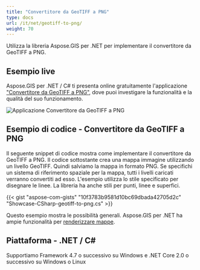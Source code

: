 ```yaml
---
title: "Convertitore da GeoTIFF a PNG"
type: docs
url: /it/net/geotiff-to-png/
weight: 70
---
```


Utilizza la libreria Aspose.GIS per .NET per implementare il convertitore da GeoTIFF a PNG.

## **Esempio live**

Aspose.GIS per .NET / C# ti presenta online gratuitamente l'applicazione ["Convertitore da GeoTIFF a PNG"](https://products.aspose.app/gis/viewer/geotiff-to-png), dove puoi investigare la funzionalità e la qualità del suo funzionamento.

![Applicazione Convertitore da GeoTIFF a PNG](viewer.png)

## **Esempio di codice - Convertitore da GeoTIFF a PNG**

Il seguente snippet di codice mostra come implementare il convertitore da GeoTIFF a PNG. Il codice sottostante crea una mappa immagine utilizzando un livello GeoTIFF. Quindi salviamo la mappa in formato PNG. Se specifichi un sistema di riferimento spaziale per la mappa, tutti i livelli caricati verranno convertiti ad esso.
L'esempio utilizza lo stile specificato per disegnare le linee. La libreria ha anche stili per punti, linee e superfici.

{{< gist "aspose-com-gists" "10f3783b9581d10bc69dbada42705d2c" "Showcase-CSharp-geotiff-to-png.cs" >}}

Questo esempio mostra le possibilità generali. Aspose.GIS per .NET ha ampie funzionalità per [renderizzare mappe](https://docs.aspose.com/gis/net/map-rendering/).

## **Piattaforma - .NET / C#**

Supportiamo Framework 4.7 o successivo su Windows e .NET Core 2.0 o successivo su Windows o Linux
